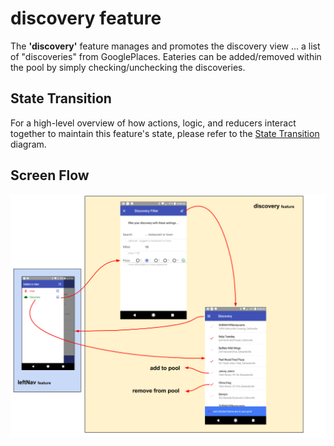 # discovery feature

The **'discovery'** feature manages and promotes the discovery view
... a list of "discoveries" from GooglePlaces.  Eateries
can be added/removed within the pool by simply checking/unchecking
the discoveries.

## State Transition

For a high-level overview of how actions, logic, and reducers interact
together to maintain this feature's state, please refer to the [State
Transition](docs/StateTransition.txt) diagram.

## Screen Flow

![Screen Flow](docs/ScreenFlow.png)

